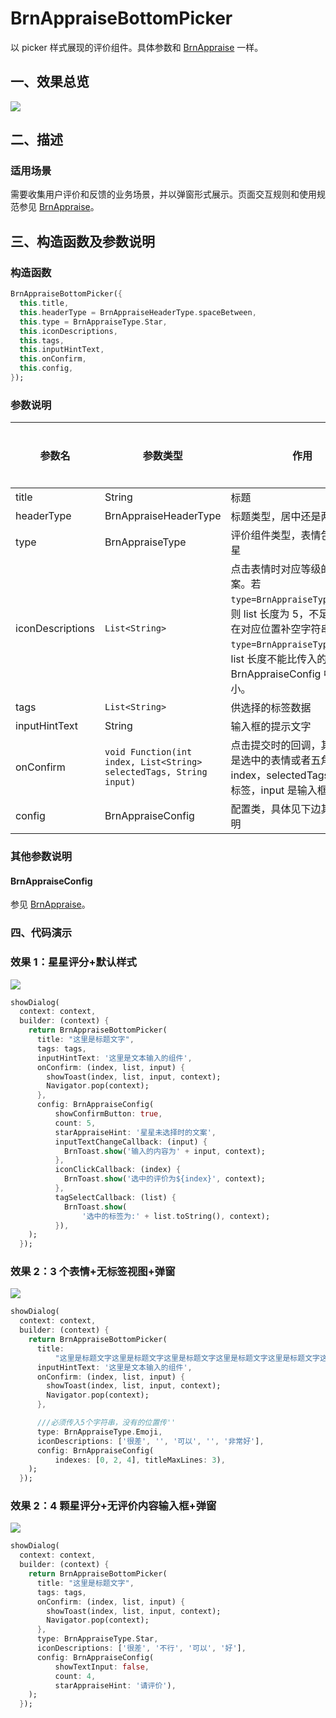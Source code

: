 # BrnAppraiseBottomPicker

以 picker 样式展现的评价组件。具体参数和 [BrnAppraise](../widgets/brn-appraise) 一样。

## 一、效果总览

![](./img/BrnAppraiseBottomPickerIntro.png)

## 二、描述

### 适用场景

需要收集用户评价和反馈的业务场景，并以弹窗形式展示。页面交互规则和使用规范参见 [BrnAppraise](../widgets/brn-appraise)。

## 三、构造函数及参数说明

### 构造函数

```dart
BrnAppraiseBottomPicker({
  this.title,
  this.headerType = BrnAppraiseHeaderType.spaceBetween,
  this.type = BrnAppraiseType.Star,
  this.iconDescriptions,
  this.tags,
  this.inputHintText,
  this.onConfirm,
  this.config,
});
```

### 参数说明

| **参数名**       | **参数类型**                                                        | **作用**                                                                                                                                                                                                    | **是否必填** | **默认值**                                 |
| ---------------- | ------------------------------------------------------------------- | ----------------------------------------------------------------------------------------------------------------------------------------------------------------------------------------------------------- | ------------ | ------------------------------------------ |
| title            | String                                                              | 标题                                                                                                                                                                                                        | 否           | 无                                         |
| headerType       | BrnAppraiseHeaderType                                               | 标题类型，居中还是两侧                                                                                                                                                                                      | 否           | BrnAppraiseHeaderType.spaceBetween         |
| type             | BrnAppraiseType                                                     | 评价组件类型，表情包还是五角星                                                                                                                                                                              | 否           | BrnAppraiseType.Star                       |
| iconDescriptions | `List<String>`                                                      | 点击表情时对应等级的提示文案。若 `type=BrnAppraiseType.Emoji`，则 list 长度为 5，不足 5 个时请在对应位置补空字符串。若 `type=BrnAppraiseType.Star`，list 长度不能比传入的 BrnAppraiseConfig 中的 count 小。 | 否           | ['不好', '还行', '满意', '很棒', '超惊喜'] |
| tags             | `List<String>`                                                      | 供选择的标签数据                                                                                                                                                                                            | 否           | 无                                         |
| inputHintText    | String                                                              | 输入框的提示文字                                                                                                                                                                                            | 否           | 无                                         |
| onConfirm        | `void Function(int index, List<String> selectedTags, String input)` | 点击提交时的回调，其中 index 是选中的表情或者五角星的 index，selectedTags 是选中的标签，input 是输入框的内容                                                                                                | 否           | 无                                         |
| config           | BrnAppraiseConfig                                                   | 配置类，具体见下边其他参数说明                                                                                                                                                                              | 否           | BrnAppraiseConfig()                        |

### 其他参数说明

#### BrnAppraiseConfig

参见 [BrnAppraise](../widgets/brn-appraise)。

### 四、代码演示

### 效果 1：星星评分+默认样式

![](./img/BrnAppraiseBottomPickerDemo1.png)

```dart
showDialog(
  context: context,
  builder: (context) {
    return BrnAppraiseBottomPicker(
      title: "这里是标题文字",
      tags: tags,
      inputHintText: '这里是文本输入的组件',
      onConfirm: (index, list, input) {
        showToast(index, list, input, context);
        Navigator.pop(context);
      },
      config: BrnAppraiseConfig(
          showConfirmButton: true,
          count: 5,
          starAppraiseHint: '星星未选择时的文案',
          inputTextChangeCallback: (input) {
            BrnToast.show('输入的内容为' + input, context);
          },
          iconClickCallback: (index) {
            BrnToast.show('选中的评价为${index}', context);
          },
          tagSelectCallback: (list) {
            BrnToast.show(
                '选中的标签为:' + list.toString(), context);
          }),
    );
  });
```

### 效果 2：3 个表情+无标签视图+弹窗

![](./img/BrnAppraiseBottomPickerDemo2.png)

```dart
showDialog(
  context: context,
  builder: (context) {
    return BrnAppraiseBottomPicker(
      title:
          "这里是标题文字这里是标题文字这里是标题文字这里是标题文字这里是标题文字这里是标题文字这里是标题文字这里是标题文字",
      inputHintText: '这里是文本输入的组件',
      onConfirm: (index, list, input) {
        showToast(index, list, input, context);
        Navigator.pop(context);
      },

      ///必须传入5个字符串，没有的位置传''
      type: BrnAppraiseType.Emoji,
      iconDescriptions: ['很差', '', '可以', '', '非常好'],
      config: BrnAppraiseConfig(
          indexes: [0, 2, 4], titleMaxLines: 3),
    );
  });
```

### 效果 2：4 颗星评分+无评价内容输入框+弹窗

![](./img/BrnAppraiseBottomPickerDemo3.png)

```dart
showDialog(
  context: context,
  builder: (context) {
    return BrnAppraiseBottomPicker(
      title: "这里是标题文字",
      tags: tags,
      onConfirm: (index, list, input) {
        showToast(index, list, input, context);
        Navigator.pop(context);
      },
      type: BrnAppraiseType.Star,
      iconDescriptions: ['很差', '不行', '可以', '好'],
      config: BrnAppraiseConfig(
          showTextInput: false,
          count: 4,
          starAppraiseHint: '请评价'),
    );
  });
```
